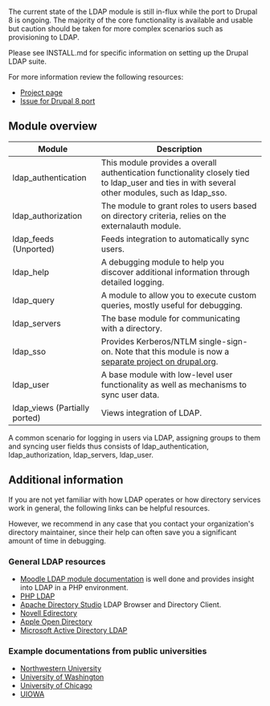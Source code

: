 The current state of the LDAP module is still in-flux while the port to Drupal 8 is ongoing. The majority of the
core functionality is available and usable but caution should be taken for more complex scenarios such as provisioning
to LDAP.

Please see INSTALL.md for specific information on setting up the Drupal LDAP suite.

For more information review the following resources:

* [Project page](https://www.drupal.org/project/ldap)
* [Issue for Drupal 8 port](https://www.drupal.org/node/2259385)


## Module overview

| Module | Description |
| ------ | ----------- |
| ldap_authentication | This module provides a overall authentication functionality closely tied to ldap_user and ties in with several other modules, such as ldap_sso. |
| ldap_authorization | The module to grant roles to users based on directory criteria, relies on the externalauth module. |
| ldap_feeds (Unported) | Feeds integration to automatically sync users. |
| ldap_help | A debugging module to help you discover additional information through detailed logging.  |
| ldap_query | A module to allow you to execute custom queries, mostly useful for debugging. |
| ldap_servers | The base module for communicating with a directory. |
| ldap_sso | Provides Kerberos/NTLM single-sign-on. Note that this module is now a [separate project on drupal.org](https://www.drupal.org/project/ldap_sso). |
| ldap_user | A base module with low-level user functionality as well as mechanisms to sync user data. |
| ldap_views (Partially ported) | Views integration of LDAP. |

A common scenario for logging in users via LDAP, assigning groups to them and syncing user fields thus consists of
ldap_authentication, ldap_authorization, ldap_servers, ldap_user.

## Additional information

If you are not yet familiar with how LDAP operates or how directory services work in general, the following links can be
helpful resources. 

However, we recommend in any case that you contact your organization's directory maintainer, since
their help can often save you a significant amount of time in debugging.

### General LDAP resources

* [Moodle LDAP module documentation](http://docs.moodle.org/20/en/LDAP_authentication) is well done and provides insight into LDAP in a PHP environment.
* [PHP LDAP](http://us.php.net/manual/en/book.ldap.php)
* [Apache Directory Studio](http://directory.apache.org/studio/) LDAP Browser and Directory Client.
* [Novell Edirectory](http://www.novell.com/documentation/edir873/index.html?page=/documentation/edir873/edir873/data/h0000007.html)
* [Apple Open Directory](http://images.apple.com/server/macosx/docs/Open_Directory_Admin_v10.5_3rd_Ed.pdf)
* [Microsoft Active Directory LDAP](http://msdn.microsoft.com/en-us/library/aa705886(VS.85).aspx)

### Example documentations from public universities

* [Northwestern University](http://www.it.northwestern.edu/bin/docs/CentralAuthenticationServicesThroughLDAP.pdf)
* [University of Washington](http://www.netid.washington.edu/documentation/ldapConfig.aspx)
* [University of Chicago](https://wiki.uchicago.edu/display/idm/LDAP)
* [UIOWA](https://www.icts.uiowa.edu/confluence/display/ICTSit/Drupal+LDAP+Integration+Against+Active+Directory)
